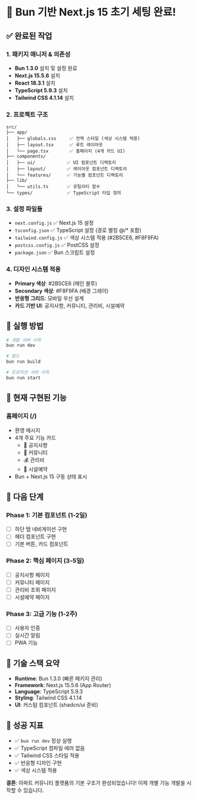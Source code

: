 # 🎉 Bun 기반 Next.js 15 초기 세팅 완료!

## ✅ 완료된 작업

### 1. 패키지 매니저 & 의존성
- **Bun 1.3.0** 설치 및 설정 완료
- **Next.js 15.5.6** 설치
- **React 18.3.1** 설치
- **TypeScript 5.9.3** 설치
- **Tailwind CSS 4.1.14** 설치

### 2. 프로젝트 구조
```
src/
├── app/
│   ├── globals.css     ✅ 전역 스타일 (색상 시스템 적용)
│   ├── layout.tsx      ✅ 루트 레이아웃
│   └── page.tsx        ✅ 홈페이지 (4개 카드 UI)
├── components/
│   ├── ui/            ✅ UI 컴포넌트 디렉토리
│   ├── layout/        ✅ 레이아웃 컴포넌트 디렉토리
│   └── features/      ✅ 기능별 컴포넌트 디렉토리
├── lib/
│   └── utils.ts       ✅ 유틸리티 함수
└── types/             ✅ TypeScript 타입 정의
```

### 3. 설정 파일들
- `next.config.js` ✅ Next.js 15 설정
- `tsconfig.json` ✅ TypeScript 설정 (경로 별칭 @/* 포함)
- `tailwind.config.js` ✅ 색상 시스템 적용 (#2B5CE6, #F8F9FA)
- `postcss.config.js` ✅ PostCSS 설정
- `package.json` ✅ Bun 스크립트 설정

### 4. 디자인 시스템 적용
- **Primary 색상**: #2B5CE6 (메인 블루)
- **Secondary 색상**: #F8F9FA (배경 그레이)
- **반응형 그리드**: 모바일 우선 설계
- **카드 기반 UI**: 공지사항, 커뮤니티, 관리비, 시설예약

## 🚀 실행 방법

```bash
# 개발 서버 시작
bun run dev

# 빌드
bun run build

# 프로덕션 서버 시작
bun run start
```

## 📱 현재 구현된 기능

### 홈페이지 (/)
- 환영 메시지
- 4개 주요 기능 카드
  - 📢 공지사항
  - 💬 커뮤니티  
  - 💰 관리비
  - 🏢 시설예약
- Bun + Next.js 15 구동 상태 표시

## 🎯 다음 단계

### Phase 1: 기본 컴포넌트 (1-2일)
- [ ] 하단 탭 네비게이션 구현
- [ ] 헤더 컴포넌트 구현
- [ ] 기본 버튼, 카드 컴포넌트

### Phase 2: 핵심 페이지 (3-5일)
- [ ] 공지사항 페이지
- [ ] 커뮤니티 페이지
- [ ] 관리비 조회 페이지
- [ ] 시설예약 페이지

### Phase 3: 고급 기능 (1-2주)
- [ ] 사용자 인증
- [ ] 실시간 알림
- [ ] PWA 기능

## 🔧 기술 스택 요약

- **Runtime**: Bun 1.3.0 (빠른 패키지 관리)
- **Framework**: Next.js 15.5.6 (App Router)
- **Language**: TypeScript 5.9.3
- **Styling**: Tailwind CSS 4.1.14
- **UI**: 커스텀 컴포넌트 (shadcn/ui 준비)

## 🎉 성공 지표

- ✅ `bun run dev` 정상 실행
- ✅ TypeScript 컴파일 에러 없음
- ✅ Tailwind CSS 스타일 적용
- ✅ 반응형 디자인 구현
- ✅ 색상 시스템 적용

**결론**: 아파트 커뮤니티 플랫폼의 기본 구조가 완성되었습니다! 이제 개별 기능 개발을 시작할 수 있습니다.
